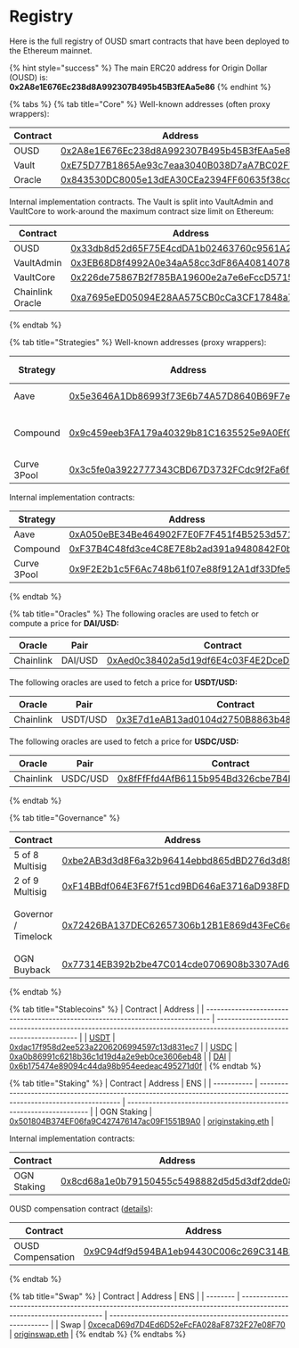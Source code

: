 # Registry

Here is the full registry of OUSD smart contracts that have been deployed to the Ethereum mainnet.

{% hint style="success" %}
The main ERC20 address for Origin Dollar (OUSD) is: \
**0x2A8e1E676Ec238d8A992307B495b45B3fEAa5e86**
{% endhint %}

{% tabs %}
{% tab title="Core" %}
Well-known addresses (often proxy wrappers):

| Contract | Address                                                                                                                | ENS                                                               |
| -------- | ---------------------------------------------------------------------------------------------------------------------- | ----------------------------------------------------------------- |
| OUSD     | [0x2A8e1E676Ec238d8A992307B495b45B3fEAa5e86](https://etherscan.io/address/0x2A8e1E676Ec238d8A992307B495b45B3fEAa5e86)  | [ousd.eth](https://etherscan.io/address/ousd.eth)                 |
| Vault    | [0xE75D77B1865Ae93c7eaa3040B038D7aA7BC02F70](https://etherscan.io/address/0xe75d77b1865ae93c7eaa3040b038d7aa7bc02f70)  | [originvault.eth](https://etherscan.io/address/originvault.eth)   |
| Oracle   | [0x843530DC8005e13dEA30CEa2394FF60635f38cc4](https://etherscan.io/address/0x843530DC8005e13dEA30CEa2394FF60635f38cc4)  | [originoracle.eth](https://etherscan.io/address/originoracle.eth) |

Internal implementation contracts. The Vault is split into VaultAdmin and VaultCore to work-around the maximum contract size limit on Ethereum:

| Contract         | Address                                                                                                               |
| ---------------- | --------------------------------------------------------------------------------------------------------------------- |
| OUSD             | [0x33db8d52d65F75E4cdDA1b02463760c9561A2aa1](https://etherscan.io/address/0x33db8d52d65F75E4cdDA1b02463760c9561A2aa1) |
| VaultAdmin       | [0x3EB68D8f4992A0e34aA58cc3dF86A40814078cF6](https://etherscan.io/address/0x3EB68D8f4992A0e34aA58cc3dF86A40814078cF6) |
| VaultCore        | [0x226de75867B2f785BA19600e2a7e6eFccD57157B](https://etherscan.io/address/0x226de75867B2f785BA19600e2a7e6eFccD57157B) |
| Chainlink Oracle | [0xa7695eED05094E28AA575CB0cCa3CF17848a7981](https://etherscan.io/address/0xa7695eED05094E28AA575CB0cCa3CF17848a7981) |
{% endtab %}

{% tab title="Strategies" %}
Well-known addresses (proxy wrappers):

| Strategy    | Address                                                                                                               | Auto-Allocation            |
| ----------- | --------------------------------------------------------------------------------------------------------------------- | -------------------------- |
| Aave        | [0x5e3646A1Db86993f73E6b74A57D8640B69F7e259](https://etherscan.io/address/0x5e3646A1Db86993f73E6b74A57D8640B69F7e259) | Manual allocation          |
| Compound    | [0x9c459eeb3FA179a40329b81C1635525e9A0Ef094](https://etherscan.io/address/0x9c459eeb3FA179a40329b81C1635525e9A0Ef094) | 100% of USDC, USDT and DAI |
| Curve 3Pool | [0x3c5fe0a3922777343CBD67D3732FCdc9f2Fa6f2F](https://etherscan.io/address/0x3c5fe0a3922777343CBD67D3732FCdc9f2Fa6f2F) | Manual allocation          |

Internal implementation contracts:

| Strategy    | Address                                                                                                               |
| ----------- | --------------------------------------------------------------------------------------------------------------------- |
| Aave        | [0xA050eBE34Be464902F7E0F7F451f4B5253d57114](https://etherscan.io/address/0xA050eBE34Be464902F7E0F7F451f4B5253d57114) |
| Compound    | [0xF37B4C48fd3ce4C8E7E8b2ad391a9480842F0b8E](https://etherscan.io/address/0xF37B4C48fd3ce4C8E7E8b2ad391a9480842F0b8E) |
| Curve 3Pool | [0x9F2E2b1c5F6Ac748b61f07e88f912A1df33Dfe55](https://etherscan.io/address/0x9F2E2b1c5F6Ac748b61f07e88f912A1df33Dfe55) |
{% endtab %}

{% tab title="Oracles" %}
The following oracles are used to fetch or compute a price for **DAI/USD:**

| Oracle    | Pair    | Contract                                                                                                              |
| --------- | ------- | --------------------------------------------------------------------------------------------------------------------- |
| Chainlink | DAI/USD | [0xAed0c38402a5d19df6E4c03F4E2DceD6e29c1ee9](https://etherscan.io/address/0xAed0c38402a5d19df6E4c03F4E2DceD6e29c1ee9) |

The following oracles are used to fetch a price for **USDT/USD:**

| O**racle** | Pair     | Contract                                                                                                              |
| ---------- | -------- | --------------------------------------------------------------------------------------------------------------------- |
| Chainlink  | USDT/USD | [0x3E7d1eAB13ad0104d2750B8863b489D65364e32D](https://etherscan.io/address/0x3E7d1eAB13ad0104d2750B8863b489D65364e32D) |

The following oracles are used to fetch a price for **USDC/USD:**

| O**racle** | Pair     | Contract                                                                                                              |
| ---------- | -------- | --------------------------------------------------------------------------------------------------------------------- |
| Chainlink  | USDC/USD | [0x8fFfFfd4AfB6115b954Bd326cbe7B4BA576818f6](https://etherscan.io/address/0x8fFfFfd4AfB6115b954Bd326cbe7B4BA576818f6) |
{% endtab %}

{% tab title="Governance" %}


| Contract            | Address                                                                                                               | ENS                                                                                                                                                                            |
| ------------------- | --------------------------------------------------------------------------------------------------------------------- | ------------------------------------------------------------------------------------------------------------------------------------------------------------------------------ |
| 5 of 8 Multisig     | [0xbe2AB3d3d8F6a32b96414ebbd865dBD276d3d899](https://etherscan.io/address/0xbe2AB3d3d8F6a32b96414ebbd865dBD276d3d899) | [originprotocol.eth](https://etherscan.io/address/originprotocol.eth)                                                                                                          |
| 2 of 9 Multisig     | [0xF14BBdf064E3F67f51cd9BD646aE3716aD938FDC](https://etherscan.io/address/0xF14BBdf064E3F67f51cd9BD646aE3716aD938FDC) | [originstrategist.eth](https://etherscan.io/address/originstrategist.eth)                                                                                                      |
| Governor / Timelock | [0x72426BA137DEC62657306b12B1E869d43FeC6eC7](https://etherscan.io/address/0x72426BA137DEC62657306b12B1E869d43FeC6eC7) | <p><a href="https://etherscan.io/address/origingovernor.eth">origingovernor.eth</a></p><p><a href="https://etherscan.io/address/origintimelock.eth">origintimelock.eth</a></p> |
| OGN Buyback         | [0x77314EB392b2be47C014cde0706908b3307Ad6a9](https://etherscan.io/address/0x77314EB392b2be47C014cde0706908b3307Ad6a9) | [originbuyback.eth](https://etherscan.io/address/originbuyback.eth)                                                                                                            |
{% endtab %}

{% tab title="Stablecoins" %}
| Contract                                                                        | Address                                                                                                               |
| ------------------------------------------------------------------------------- | --------------------------------------------------------------------------------------------------------------------- |
| [USDT](https://etherscan.io/address/0x52BEBd3d7f37EC4284853Fd5861Ae71253A7F428) | [0xdac17f958d2ee523a2206206994597c13d831ec7](https://etherscan.io/address/0x52BEBd3d7f37EC4284853Fd5861Ae71253A7F428) |
| [USDC](https://etherscan.io/address/0x52BEBd3d7f37EC4284853Fd5861Ae71253A7F428) | [0xa0b86991c6218b36c1d19d4a2e9eb0ce3606eb48](https://etherscan.io/address/0x52BEBd3d7f37EC4284853Fd5861Ae71253A7F428) |
| [DAI](https://etherscan.io/address/0x52BEBd3d7f37EC4284853Fd5861Ae71253A7F428)  | [0x6b175474e89094c44da98b954eedeac495271d0f](https://etherscan.io/address/0x52BEBd3d7f37EC4284853Fd5861Ae71253A7F428) |
{% endtab %}

{% tab title="Staking" %}
| Contract    | Address                                                                                                               | ENS                                                                 |
| ----------- | --------------------------------------------------------------------------------------------------------------------- | ------------------------------------------------------------------- |
| OGN Staking | [0x501804B374EF06fa9C427476147ac09F1551B9A0](https://etherscan.io/address/0x501804B374EF06fa9C427476147ac09F1551B9A0) | [originstaking.eth](https://etherscan.io/address/originstaking.eth) |

Internal implementation contracts:

| Contract    | Address                                                                                                               |
| ----------- | --------------------------------------------------------------------------------------------------------------------- |
| OGN Staking | [0x8cd68a1e0b79150455c5498882d5d5d3df2dde08](https://etherscan.io/address/0x8cd68a1e0b79150455c5498882d5d5d3df2dde08) |

OUSD compensation contract ([details](https://medium.com/originprotocol/origin-delivers-on-compensation-promise-claim-your-ousd-and-ogn-now-a9fa9b840476)):

| Contract          | Address                                                                                                               |
| ----------------- | --------------------------------------------------------------------------------------------------------------------- |
| OUSD Compensation | [0x9C94df9d594BA1eb94430C006c269C314B1A8281](https://etherscan.io/address/0x9C94df9d594BA1eb94430C006c269C314B1A8281) |
{% endtab %}

{% tab title="Swap" %}
| Contract | Address                                                                                                               | ENS                                                           |
| -------- | --------------------------------------------------------------------------------------------------------------------- | ------------------------------------------------------------- |
| Swap     | [0xcecaD69d7D4Ed6D52eFcFA028aF8732F27e08F70](https://etherscan.io/address/0xcecaD69d7D4Ed6D52eFcFA028aF8732F27e08F70) | [originswap.eth](https://etherscan.io/address/originswap.eth) |
{% endtab %}
{% endtabs %}



&#x20;
